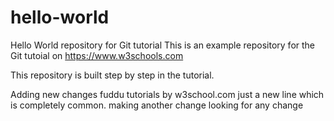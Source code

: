 # hello-world
Hello World repository for Git tutorial
This is an example repository for the Git tutoial on https://www.w3schools.com

This repository is built step by step in the tutorial.

Adding new changes fuddu tutorials by w3school.com
just a new line which is completely common.
making another change looking for any change
